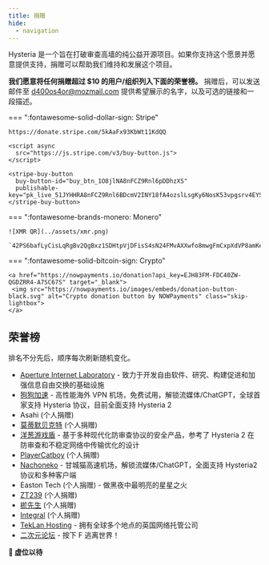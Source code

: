```yaml
---
title: 捐赠
hide:
  - navigation
---
```


Hysteria 是一个旨在打破审查高墙的纯公益开源项目。如果你支持这个愿景并愿意提供支持，捐赠可以帮助我们维持和发展这个项目。

**我们愿意将任何捐赠超过 $10 的用户/组织列入下面的荣誉榜。** 捐赠后，可以发送邮件至 d400os4or@mozmail.com 提供希望展示的名字，以及可选的链接和一段描述。

=== ":fontawesome-solid-dollar-sign: Stripe"

    https://donate.stripe.com/5kAaFx93KbWt11KdQQ

    <script async
      src="https://js.stripe.com/v3/buy-button.js">
    </script>

    <stripe-buy-button
      buy-button-id="buy_btn_1O8jlNA8nFCZ9Rnl6pDDhzXS"
      publishable-key="pk_live_51JYHHRA8nFCZ9Rnl6BDcmV2INY18fA4ozslLsgKy6NosK53vpgsrv4EYSUdTZz7OjpiXEi666dFjXsDCcv7phSUI00pJR4Z7Ee">
    </stripe-buy-button>

=== ":fontawesome-brands-monero: Monero"

    ![XMR QR](../assets/xmr.png)

    `42PS6bafLyCisLqRgBv2QgBxz1SDHtpVjDFisS4sN24FMvAXXwfo8mwgFmCxpXdVP8amKeT52FqPYPBVCH5pG9P54kSaUKr`

=== ":fontawesome-solid-bitcoin-sign: Crypto"

    <a href="https://nowpayments.io/donation?api_key=EJH83FM-FDC40ZW-QGDZRR4-A7SC67S" target="_blank">
     <img src="https://nowpayments.io/images/embeds/donation-button-black.svg" alt="Crypto donation button by NOWPayments" class="skip-lightbox">
    </a>

## 荣誉榜

排名不分先后，顺序每次刷新随机变化。

<div id="hof-start"></div>

- [Aperture Internet Laboratory](https://apernet.io/) - 致力于开发自由软件、研究、构建促进和加强信息自由交换的基础设施
- [狗狗加速](https://狗狗加速.com) - 高性能海外 VPN 机场，免费试用，解锁流媒体/ChatGPT，全球首家支持 Hysteria 协议，目前全面支持 Hysteria 2
- Asahi (个人捐赠)
- [莫蒂默贝克特](https://space.bilibili.com/152313349) (个人捐赠)
- [洋葱游戏盾](https://youxidun.vip/) - 基于多种现代化防审查协议的安全产品，参考了 Hysteria 2 在防审查和不稳定网络中传输优化的设计
- [PlayerCatboy](https://github.com/Catboy96) (个人捐赠)
- [Nachoneko](https://nacho.lol/) - 甘城猫高速机场，解锁流媒体/ChatGPT，全面支持 Hysteria2 协议和多种客户端
- Easton Tech (个人捐赠) - 做黑夜中最明亮的星星之火
- [ZT239](https://github.com/zhangtony239) (个人捐赠)
- [棜先生](https://bio.link/yuxiansheng) (个人捐赠)
- [Integral](https://integral.codeberg.page/about/) (个人捐赠)
- [TekLan Hosting](https://teklanhosting.co.uk) - 拥有全球多个地点的英国网络托管公司
- [二次元论坛](https://www.ecylt.top/) - 按下 F 逃离世界！

**👀 虚位以待**

<script src="/javascripts/hof_rand.js"></script>
